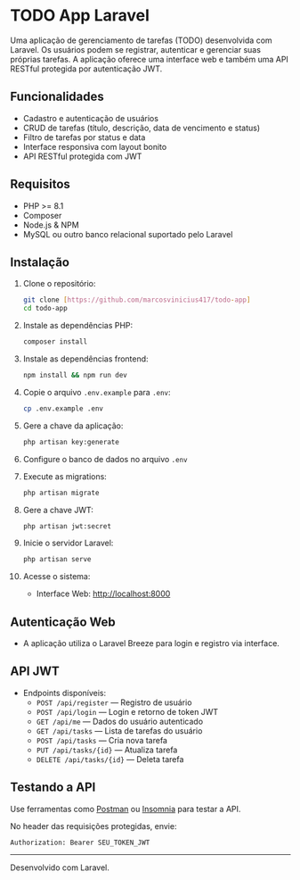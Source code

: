 # TODO App Laravel

Uma aplicação de gerenciamento de tarefas (TODO) desenvolvida com Laravel. Os usuários podem se registrar, autenticar e gerenciar suas próprias tarefas. A aplicação oferece uma interface web e também uma API RESTful protegida por autenticação JWT.

## Funcionalidades

-   Cadastro e autenticação de usuários
-   CRUD de tarefas (título, descrição, data de vencimento e status)
-   Filtro de tarefas por status e data
-   Interface responsiva com layout bonito
-   API RESTful protegida com JWT

## Requisitos

-   PHP >= 8.1
-   Composer
-   Node.js & NPM
-   MySQL ou outro banco relacional suportado pelo Laravel

## Instalação

1. Clone o repositório:

    ```bash
    git clone [https://github.com/marcosvinicius417/todo-app]
    cd todo-app
    ```

2. Instale as dependências PHP:

    ```bash
    composer install
    ```

3. Instale as dependências frontend:

    ```bash
    npm install && npm run dev
    ```

4. Copie o arquivo `.env.example` para `.env`:

    ```bash
    cp .env.example .env
    ```

5. Gere a chave da aplicação:

    ```bash
    php artisan key:generate
    ```

6. Configure o banco de dados no arquivo `.env`

7. Execute as migrations:

    ```bash
    php artisan migrate
    ```

8. Gere a chave JWT:

    ```bash
    php artisan jwt:secret
    ```

9. Inicie o servidor Laravel:

    ```bash
    php artisan serve
    ```

10. Acesse o sistema:
    - Interface Web: [http://localhost:8000](http://localhost:8000)

## Autenticação Web

-   A aplicação utiliza o Laravel Breeze para login e registro via interface.

## API JWT

-   Endpoints disponíveis:
    -   `POST /api/register` — Registro de usuário
    -   `POST /api/login` — Login e retorno de token JWT
    -   `GET /api/me` — Dados do usuário autenticado
    -   `GET /api/tasks` — Lista de tarefas do usuário
    -   `POST /api/tasks` — Cria nova tarefa
    -   `PUT /api/tasks/{id}` — Atualiza tarefa
    -   `DELETE /api/tasks/{id}` — Deleta tarefa

## Testando a API

Use ferramentas como [Postman](https://www.postman.com) ou [Insomnia](https://insomnia.rest/) para testar a API.

No header das requisições protegidas, envie:

```
Authorization: Bearer SEU_TOKEN_JWT
```

---

Desenvolvido com Laravel.
